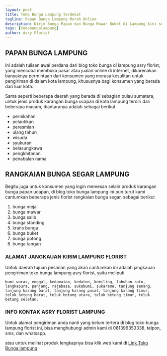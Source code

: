 ```yaml
---
layout: post
title: Toko Bunga Lampung Terdekat
tagline: Papan Bunga Lampung Murah Online
description: Kirim Bunga Papan dan Bunga Mawar Buket di Lampung kini semakin mudah dan simpel karena hadirnya salah satu florist lampung terbaik.
tags: [tokobungalampung]
author: Asry Florist
---
```


## PAPAN BUNGA LAMPUNG
Ini adalah tulisan awal perdana dari blog toko bunga di lampung asry florist, yang mencoba membuka pasar atau jualan online di internet, dikarenakan banyaknya permintaan dari
konsumen yang merasa kesulitan untuk pengiriman di dalam kota lampung, khususnya bagi konsumen yang berada dari luar kota.

Sama seperti beberapa daerah yang berada di sebagian pulau sumatera, untuk jenis produk karangan bunga ucapan di kota lampung terdiri dari beberapa macam, diantaranya
adalah sebagai berikut
- pernikahan
- pelantikan
- peresmian
- ulang tahun
- wisuda
- syukuran
- belasungkawa
- pengkhitanan
- penabalan nama

## RANGKAIAN BUNGA SEGAR LAMPUNG

Begitu juga untuk konsumen yang ingin memesan selain produk karangan bunga papan ucapan, di blog toko bunga lampung ini pun turut kami cantumkan beberapa jenis florist rangkaian bunga segar,
sebagai berikut
1. bunga meja
2. bunga mawar
3. bunga salib
4. bunga standing
5. krans bunga
6. bunga buket
7. bunga potong
8. bunga tangan

### ALAMAT JANGKAUAN KIRIM LAMPUNG FLORIST

Untuk daerah tujuan pesanan yang akan cantumkan ini adalah jangkauan pengiriman toko bunga lampung asry florist, yaitu meliputi

```
bumi waras, enggal, kedamaian, kedaton, kemiling, labuhan ratu, langkapura, panjang, rajabasa, sukabumi, sukarame, tanjung senang, tanjung karang barat, tanjung karang pusat, tanjung karang timur, teluk betung barat, teluk betung utara, teluk betung timur, teluk betung selatan.
```

### INFO KONTAK ASRY FLORIST LAMPUNG

Untuk alamat pengiriman anda nanti yang belum tertera di blog toko bunga lampung florist ini, bisa menghubungi admin kami di 081396353338, telpon, sms, dan whatsapp.

atau untuk melihat produk lengkapnya bisa klik web kami di [Link Toko Bunga lampung](https://www.tokobungaasryflorist.com/2013/09/toko-bunga-lampung-hubungi-081396353338.html "toko bunga di lampung")
